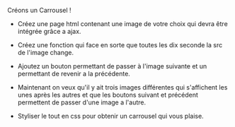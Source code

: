 Créons un Carrousel !

* Créez une page html contenant une image de votre choix qui devra être intégrée grâce a ajax.

* Créez une fonction qui face en sorte que toutes les dix seconde la src de l'image change.

* Ajoutez un bouton permettant de passer à l'image suivante et un permettant de revenir a la précédente.

* Maintenant on veux qu'il y ait trois images différentes qui s'affichent les unes après les autres et que les boutons suivant et précédent permettent de passer d'une image a l'autre.

* Styliser le tout en css pour obtenir un carrousel qui vous plaise.
